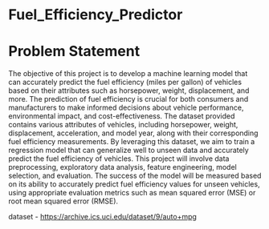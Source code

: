 # Fuel_Efficiency_Predictor
# Problem Statement
The objective of this project is to develop a machine learning model that can accurately predict the fuel efficiency (miles per gallon) of vehicles based on their attributes such as horsepower, weight, displacement, and more. The prediction of fuel efficiency is crucial for both consumers and manufacturers to make informed decisions about vehicle performance, environmental impact, and cost-effectiveness.
The dataset provided contains various attributes of vehicles, including horsepower, weight, displacement, acceleration, and model year, along with their corresponding fuel efficiency measurements. By leveraging this dataset, we aim to train a regression model that can generalize well to unseen data and accurately predict the fuel efficiency of vehicles.
This project will involve data preprocessing, exploratory data analysis, feature engineering, model selection, and evaluation. The success of the model will be measured based on its ability to accurately predict fuel efficiency values for unseen vehicles, using appropriate evaluation metrics such as mean squared error (MSE) or root mean squared error (RMSE).

dataset - https://archive.ics.uci.edu/dataset/9/auto+mpg
